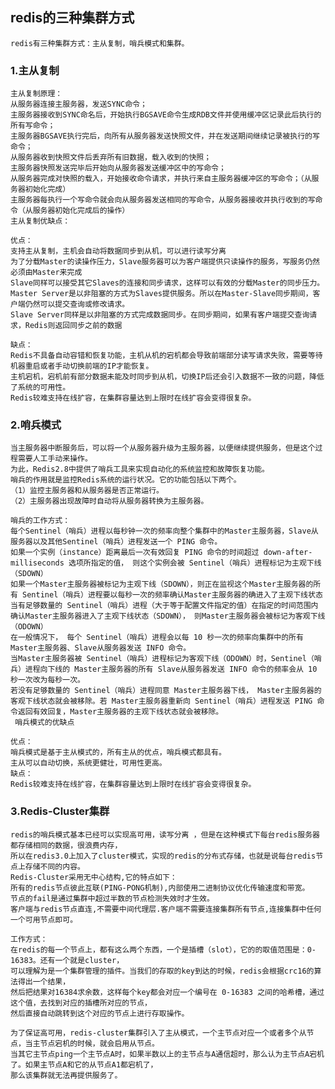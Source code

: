 ## redis的三种集群方式
    redis有三种集群方式：主从复制，哨兵模式和集群。
    
### 1.主从复制
    主从复制原理：
    从服务器连接主服务器，发送SYNC命令； 
    主服务器接收到SYNC命名后，开始执行BGSAVE命令生成RDB文件并使用缓冲区记录此后执行的所有写命令； 
    主服务器BGSAVE执行完后，向所有从服务器发送快照文件，并在发送期间继续记录被执行的写命令； 
    从服务器收到快照文件后丢弃所有旧数据，载入收到的快照； 
    主服务器快照发送完毕后开始向从服务器发送缓冲区中的写命令； 
    从服务器完成对快照的载入，开始接收命令请求，并执行来自主服务器缓冲区的写命令；（从服务器初始化完成）
    主服务器每执行一个写命令就会向从服务器发送相同的写命令，从服务器接收并执行收到的写命令（从服务器初始化完成后的操作）
    主从复制优缺点：
    
    优点：
    支持主从复制，主机会自动将数据同步到从机，可以进行读写分离
    为了分载Master的读操作压力，Slave服务器可以为客户端提供只读操作的服务，写服务仍然必须由Master来完成
    Slave同样可以接受其它Slaves的连接和同步请求，这样可以有效的分载Master的同步压力。
    Master Server是以非阻塞的方式为Slaves提供服务。所以在Master-Slave同步期间，客户端仍然可以提交查询或修改请求。
    Slave Server同样是以非阻塞的方式完成数据同步。在同步期间，如果有客户端提交查询请求，Redis则返回同步之前的数据
    
    缺点：
    Redis不具备自动容错和恢复功能，主机从机的宕机都会导致前端部分读写请求失败，需要等待机器重启或者手动切换前端的IP才能恢复。
    主机宕机，宕机前有部分数据未能及时同步到从机，切换IP后还会引入数据不一致的问题，降低了系统的可用性。
    Redis较难支持在线扩容，在集群容量达到上限时在线扩容会变得很复杂。
    
### 2.哨兵模式
    当主服务器中断服务后，可以将一个从服务器升级为主服务器，以便继续提供服务，但是这个过程需要人工手动来操作。 
    为此，Redis2.8中提供了哨兵工具来实现自动化的系统监控和故障恢复功能。
    哨兵的作用就是监控Redis系统的运行状况。它的功能包括以下两个。
    （1）监控主服务器和从服务器是否正常运行。 
    （2）主服务器出现故障时自动将从服务器转换为主服务器。
    
    哨兵的工作方式：
    每个Sentinel（哨兵）进程以每秒钟一次的频率向整个集群中的Master主服务器，Slave从服务器以及其他Sentinel（哨兵）进程发送一个 PING 命令。
    如果一个实例（instance）距离最后一次有效回复 PING 命令的时间超过 down-after-milliseconds 选项所指定的值， 则这个实例会被 Sentinel（哨兵）进程标记为主观下线（SDOWN）
    如果一个Master主服务器被标记为主观下线（SDOWN），则正在监视这个Master主服务器的所有 Sentinel（哨兵）进程要以每秒一次的频率确认Master主服务器的确进入了主观下线状态
    当有足够数量的 Sentinel（哨兵）进程（大于等于配置文件指定的值）在指定的时间范围内确认Master主服务器进入了主观下线状态（SDOWN）， 则Master主服务器会被标记为客观下线（ODOWN）
    在一般情况下， 每个 Sentinel（哨兵）进程会以每 10 秒一次的频率向集群中的所有Master主服务器、Slave从服务器发送 INFO 命令。
    当Master主服务器被 Sentinel（哨兵）进程标记为客观下线（ODOWN）时，Sentinel（哨兵）进程向下线的 Master主服务器的所有 Slave从服务器发送 INFO 命令的频率会从 10 秒一次改为每秒一次。
    若没有足够数量的 Sentinel（哨兵）进程同意 Master主服务器下线， Master主服务器的客观下线状态就会被移除。若 Master主服务器重新向 Sentinel（哨兵）进程发送 PING 命令返回有效回复，Master主服务器的主观下线状态就会被移除。
     哨兵模式的优缺点
    
    优点：
    哨兵模式是基于主从模式的，所有主从的优点，哨兵模式都具有。
    主从可以自动切换，系统更健壮，可用性更高。
    缺点：
    Redis较难支持在线扩容，在集群容量达到上限时在线扩容会变得很复杂。
    
### 3.Redis-Cluster集群
    redis的哨兵模式基本已经可以实现高可用，读写分离 ，但是在这种模式下每台redis服务器都存储相同的数据，很浪费内存，
    所以在redis3.0上加入了cluster模式，实现的redis的分布式存储，也就是说每台redis节点上存储不同的内容。
    Redis-Cluster采用无中心结构,它的特点如下：
    所有的redis节点彼此互联(PING-PONG机制),内部使用二进制协议优化传输速度和带宽。
    节点的fail是通过集群中超过半数的节点检测失效时才生效。
    客户端与redis节点直连,不需要中间代理层.客户端不需要连接集群所有节点,连接集群中任何一个可用节点即可。
    
    工作方式：
    在redis的每一个节点上，都有这么两个东西，一个是插槽（slot），它的的取值范围是：0-16383。还有一个就是cluster，
    可以理解为是一个集群管理的插件。当我们的存取的key到达的时候，redis会根据crc16的算法得出一个结果，
    然后把结果对16384求余数，这样每个key都会对应一个编号在 0-16383 之间的哈希槽，通过这个值，去找到对应的插槽所对应的节点，
    然后直接自动跳转到这个对应的节点上进行存取操作。
    
    为了保证高可用，redis-cluster集群引入了主从模式，一个主节点对应一个或者多个从节点，当主节点宕机的时候，就会启用从节点。
    当其它主节点ping一个主节点A时，如果半数以上的主节点与A通信超时，那么认为主节点A宕机了。如果主节点A和它的从节点A1都宕机了，
    那么该集群就无法再提供服务了。